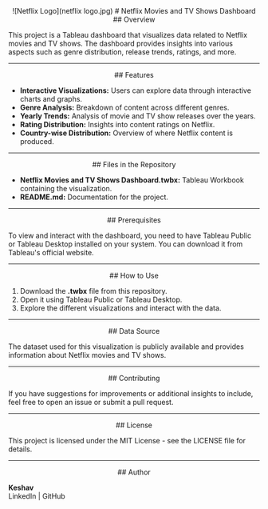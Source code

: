 <div align="center">
  ![Netflix Logo](netflix logo.jpg)
  # Netflix Movies and TV Shows Dashboard
</div>

<div align="center">
  ## Overview
</div>

This project is a Tableau dashboard that visualizes data related to Netflix movies and TV shows. The dashboard provides insights into various aspects such as genre distribution, release trends, ratings, and more.

---

<div align="center">
  ## Features
</div>

- **Interactive Visualizations:** Users can explore data through interactive charts and graphs.
- **Genre Analysis:** Breakdown of content across different genres.
- **Yearly Trends:** Analysis of movie and TV show releases over the years.
- **Rating Distribution:** Insights into content ratings on Netflix.
- **Country-wise Distribution:** Overview of where Netflix content is produced.

---

<div align="center">
  ## Files in the Repository
</div>

- **Netflix Movies and TV Shows Dashboard.twbx:** Tableau Workbook containing the visualization.
- **README.md:** Documentation for the project.

---

<div align="center">
  ## Prerequisites
</div>

To view and interact with the dashboard, you need to have Tableau Public or Tableau Desktop installed on your system. You can download it from Tableau's official website.

---

<div align="center">
  ## How to Use
</div>

1. Download the **.twbx** file from this repository.
2. Open it using Tableau Public or Tableau Desktop.
3. Explore the different visualizations and interact with the data.

---

<div align="center">
  ## Data Source
</div>

The dataset used for this visualization is publicly available and provides information about Netflix movies and TV shows.

---

<div align="center">
  ## Contributing
</div>

If you have suggestions for improvements or additional insights to include, feel free to open an issue or submit a pull request.

---

<div align="center">
  ## License
</div>

This project is licensed under the MIT License - see the LICENSE file for details.

---

<div align="center">
  ## Author
</div>

**Keshav**  
LinkedIn | GitHub
